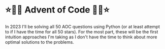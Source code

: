 # ⭐️🎄🎅 Advent of Code 🎅🎄⭐️

In 2023 I'll be solving all 50 AOC questions using Python (or at least attempt to if I have the time for all 50 stars). For the most part, these will be the first intuition approaches I'm taking as I don't have the time to think about more optimal solutions to the problems.

